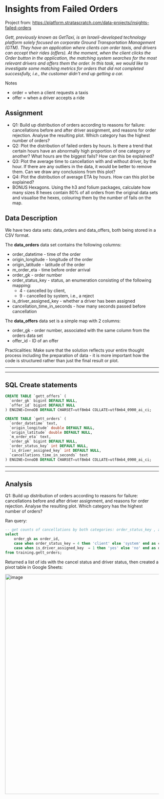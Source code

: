 # Insights from Failed Orders
Project from: https://platform.stratascratch.com/data-projects/insights-failed-orders

_Gett, previously known as GetTaxi, is an Israeli-developed technology platform solely focused on corporate Ground Transportation Management (GTM). They have an application where clients can order taxis, and drivers can accept their rides (offers). At the moment, when the client clicks the Order button in the application, the matching system searches for the most relevant drivers and offers them the order. In this task, we would like to investigate some matching metrics for orders that did not completed successfully, i.e., the customer didn't end up getting a car._

Notes
* order = when a client requests a taxis
* offer = when a driver accepts a ride

## Assignment
- Q1: Build up distribution of orders according to reasons for failure: cancellations before and after driver assignment, and reasons for order rejection. Analyse the resulting plot. Which category has the highest number of orders?
- Q2: Plot the distribution of failed orders by hours. Is there a trend that certain hours have an abnormally high proportion of one category or another? What hours are the biggest fails? How can this be explained?
- Q3: Plot the average time to cancellation with and without driver, by the hour. If there are any outliers in the data, it would be better to remove them. Can we draw any conclusions from this plot?
- Q4: Plot the distribution of average ETA by hours. How can this plot be explained?
- BONUS Hexagons. Using the h3 and folium packages, calculate how many sizes 8 hexes contain 80% of all orders from the original data sets and visualise the hexes, colouring them by the number of fails on the map.

## Data Description
We have two data sets: data_orders and data_offers, both being stored in a CSV format. 

The **data_orders** data set contains the following columns:
- order_datetime - time of the order
- origin_longitude - longitude of the order
- origin_latitude - latitude of the order
- m_order_eta - time before order arrival
- order_gk - order number
- order_status_key - status, an enumeration consisting of the following mapping:
    - 4 - cancelled by client,
    - 9 - cancelled by system, i.e., a reject
- is_driver_assigned_key - whether a driver has been assigned
- cancellation_time_in_seconds - how many seconds passed before cancellation

The **data_offers** data set is a simple map with 2 columns:
- order_gk - order number, associated with the same column from the orders data set
- offer_id - ID of an offer

Practicalities: Make sure that the solution reflects your entire thought process including the preparation of data - it is more important how the code is structured rather than just the final result or plot.



----------------------------------------------------------------
----------------------------------------------------------------
## SQL Create statements

``` sql
CREATE TABLE `gett_offers` (
  `order_gk` bigint DEFAULT NULL,
  `offer_id` bigint DEFAULT NULL
) ENGINE=InnoDB DEFAULT CHARSET=utf8mb4 COLLATE=utf8mb4_0900_ai_ci;
```

``` sql
CREATE TABLE `gett_orders` (
  `order_datetime` text,
  `origin_longitude` double DEFAULT NULL,
  `origin_latitude` double DEFAULT NULL,
  `m_order_eta` text,
  `order_gk` bigint DEFAULT NULL,
  `order_status_key` int DEFAULT NULL,
  `is_driver_assigned_key` int DEFAULT NULL,
  `cancellations_time_in_seconds` text
) ENGINE=InnoDB DEFAULT CHARSET=utf8mb4 COLLATE=utf8mb4_0900_ai_ci;
```

----------------------------------------------------------------
----------------------------------------------------------------
## Analysis

Q1: Build up distribution of orders according to reasons for failure: cancellations before and after driver assignment, and reasons for order rejection. Analyse the resulting plot. Which category has the highest number of orders?

Ran query: 
```sql
-- get counts of cancellations by both categories: order_status_key , and is_driver_assigned_key
select 
	order_gk as order_id,
    case when order_status_key = 4 then 'client' else 'system' end as cancel_status, 
    case when is_driver_assigned_key  = 1 then 'yes' else 'no' end as driver_assigned
from training.gett_orders;
```

Returned a list of ids with the cancel status and driver status, then created a pivot table in Google Sheets:

<img width="720" alt="image" src="https://github.com/user-attachments/assets/59b02b5d-1f99-4f4e-957e-aa75e2d3c424">


